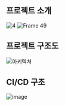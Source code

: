 ## 프로젝트 소개
![4](https://github.com/study-hub-server/study-hub-multimodule/assets/97587573/3103898e-3355-4e30-a2a2-c3083e216971)
![Frame 49](https://github.com/study-hub-server/study-hub-multimodule/assets/97587573/7dbf8021-7b18-4559-8189-508aef86a1cb)


## 프로젝트 구조도
![아키텍쳐](https://github.com/study-hub-server/study-hub-multimodule/assets/97587573/3abb9b15-cee4-4702-af4e-17f2177f1aab)


## CI/CD 구조
![image](https://github.com/study-hub-server/study-hub-multimodule/assets/97587573/0b1a2510-3db6-4a71-b045-0ff7542ee98d)

